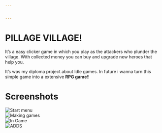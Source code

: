 ```yaml
---


---
```


<h1 id="pillage-village">PILLAGE VILLAGE!</h1>
<p>It’s a easy clicker game in which you play as the attackers who plunder the village. With collected money you can buy and upgrade new heroes that help you.</p>
<p>It’s was my diploma project about Idle games. In future i wanna turn this simple game into a extensive <strong>RPG game</strong>!!</p>
<h1 id="screenshots">Screenshots</h1>
<p><img src="https://picasaweb.google.com/108623111525420410397/6709121757463465969#6709121762760126754" alt="Start menu" title="pvs1"><br>
<img src="https://picasaweb.google.com/108623111525420410397/6709121894419834433#6709121896098082978" alt="Making games" title="pvs2"><br>
<img src="https://picasaweb.google.com/108623111525420410397/6709122158896112385#6709122162781333170" alt="In Game" title="pvs3"><br>
<img src="https://picasaweb.google.com/108623111525420410397/6709122333095326193#6709122333532314338" alt="ADDS" title="ADDS"></p>

